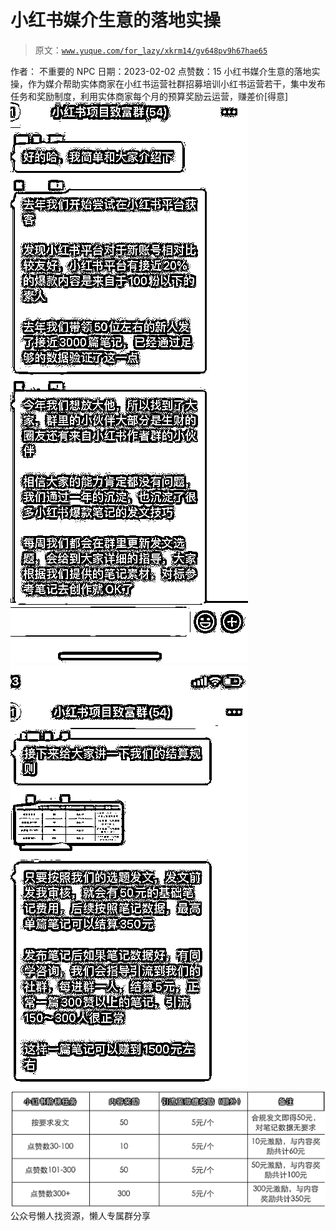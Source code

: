 # 小红书媒介生意的落地实操

> 原文：[`www.yuque.com/for_lazy/xkrm14/gv648pv9h67hae65`](https://www.yuque.com/for_lazy/xkrm14/gv648pv9h67hae65)

<ne-p id="u53db8acb" data-lake-id="u53db8acb"><ne-text id="u67c44253">作者： 不重要的 NPC</ne-text></ne-p> <ne-p id="u427a8d1f" data-lake-id="u427a8d1f"><ne-text id="ub29cb00e">日期：2023-02-02</ne-text></ne-p> <ne-p id="u7e0a15e0" data-lake-id="u7e0a15e0"><ne-text id="u949474e8">点赞数：</ne-text><ne-text id="udda77290" ne-bold="true">15</ne-text></ne-p> <ne-hole id="ub2332aa6" data-lake-id="ub2332aa6"><ne-card data-card-name="hr" data-card-type="block" id="TwKmH" data-event-boundary="card"><ne-p id="u2ea4fb58" data-lake-id="u2ea4fb58"><ne-text id="u78864bdb">小红书媒介生意的落地实操，作为媒介帮助实体商家在小红书运营社群招募培训小红书运营若干，集中发布任务和奖励制度，利用实体商家每个月的预算奖励云运营，赚差价[得意]</ne-text></ne-p> <ne-p id="ud2443878" data-lake-id="ud2443878"><ne-card data-card-name="image" data-card-type="inline" id="Z5k1L" data-event-boundary="card">![](img/a873d4e62555e57ee9f9831bb6cd0eb5.png)</ne-card></ne-p> <ne-p id="u4f866087" data-lake-id="u4f866087"><ne-card data-card-name="image" data-card-type="inline" id="JlGNr" data-event-boundary="card">![](img/e8953fab83d465aa775ce7207353904f.png)</ne-card></ne-p> <ne-p id="u9c105ad4" data-lake-id="u9c105ad4"><ne-card data-card-name="image" data-card-type="inline" id="rgStq" data-event-boundary="card">![](img/07f8fba1c21b7b84f41980749ded9010.png)</ne-card></ne-p> <ne-hole id="uf640d952" data-lake-id="uf640d952"><ne-card data-card-name="hr" data-card-type="block" id="JxdmZ" data-event-boundary="card"><ne-p id="u6bd94f03" data-lake-id="u6bd94f03"><ne-text id="ua0fe4e18">公众号懒人找资源，懒人专属群分享</ne-text></ne-p></ne-card></ne-hole></ne-card></ne-hole>